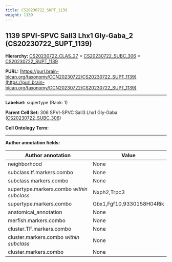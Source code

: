 ```yaml
---
title: CS20230722_SUPT_1139
weight: 1139
---
```

## 1139 SPVI-SPVC Sall3 Lhx1 Gly-Gaba_2 (CS20230722_SUPT_1139)
<b>Hierarchy: </b>
[CS20230722_CLAS_27](../CS20230722_CLAS_27) >
[CS20230722_SUBC_306](../CS20230722_SUBC_306) >
[CS20230722_SUPT_1139](../CS20230722_SUPT_1139)

**PURL:** [https://purl.brain-bican.org/taxonomy/CCN20230722/CS20230722_SUPT_1139](https://purl.brain-bican.org/taxonomy/CCN20230722/CS20230722_SUPT_1139)

---


**Labelset:** supertype (Rank: 1)

**Parent Cell Set:** 306 SPVI-SPVC Sall3 Lhx1 Gly-Gaba ([CS20230722_SUBC_306](../CS20230722_SUBC_306))



**Cell Ontology Term:** 

[MARKER GENES.]: #


---

[TRANSFERRED ANNOTATIONS.]: #


[AUTHOR ANNOTATION FIELDS.]: #


**Author annotation fields:**

| Author annotation | Value |
|-------------------|-------|
|neighborhood|None|
|subclass.tf.markers.combo|None|
|subclass.markers.combo|None|
|supertype.markers.combo _within subclass_|Nxph2,Trpc3|
|supertype.markers.combo|Gbx1,Fgf10,9330158H04Rik|
|anatomical_annotation|None|
|merfish.markers.combo|None|
|cluster.TF.markers.combo|None|
|cluster.markers.combo _within subclass_|None|
|cluster.markers.combo|None|
